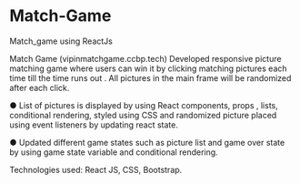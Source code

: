 # Match-Game
Match_game using ReactJs

Match Game                               (vipinmatchgame.ccbp.tech)
Developed responsive picture matching game where users can win it by clicking matching
pictures each time till the time runs out . All pictures in the main frame will be randomized
after each click.

● List of pictures is displayed by using React components, props , lists, conditional
rendering, styled using CSS and randomized picture placed using event listeners
by updating react state.

● Updated different game states such as picture list and game over state by using
game state variable and conditional rendering.

Technologies used: React JS, CSS, Bootstrap.
